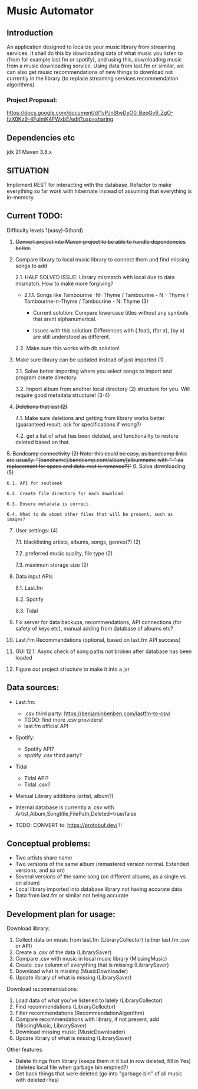 # Music Automator
## Introduction
An application designed to localize your music library from streaming services. 
It shall do this by downloading data of what music you listen to (from for example last.fm or spotify),
and using this, downloading music from a music downloading service. Using data from last.fm or similar, 
we can also get music recommendations of new things to download not currently in the library (to replace
streaming services recommendation algorithms). 

### Project Proposal:
https://docs.google.com/document/d/1vPJnStwDyO0_BepGv6_ZgO-fzX0Kz9-4FuImK4FWxbE/edit?usp=sharing

## Dependencies etc
jdk 21
Maven 3.8.x
## SITUATION
Implement REST for interacting with the database. Refactor to make everything so far work with hibernate instead of assuming that everything is in-memory. 

## Current TODO:
Difficulty levels 1(easy)-5(hard)
1. ~~Convert project into Maven project to be able to handle dependencies better.~~
2. Compare library to local music library to connect them and find missing songs to add
    
    2.1. HALF SOLVED ISSUE: Library mismatch with local due to data mismatch. How to make more forgiving?
        
    - 2.1.1. Songs like Tambourine -N- Thyme / Tambourine - N - Thyme / Tambourine-n-Thyme / Tambourine - N: Thyme (3)
    
        - Current solution: Compare lowercase titles without any symbols that arent alphanumerical.
            
        - Issues with this solution: Differences with (.feat), (for x), (by x) are still understood as different.

    2.2. Make sure this works with db solution!

3. Make sure library can be updated instead of just imported (1) 
    
    3.1. Solve better importing where you select songs to import and program create directory. 
    
    3.2. Import album from another local directory (2)
     structure for you. Will require good metadata structure! (3-4)

4. ~~Deletions that last (2)~~
    
    4.1. Make sure deletions and getting from library works better (guaranteed result, ask for specifications if wrong?)
    
    4.2. get a list of what has been deleted, and functionality to restore deleted based on that.

~~5. Bandcamp connectivity (2) 
    Note: this could be easy, as bandcamp links are usually:
        "[bandname].bandcamp.com/album/[albumname with "-" as replacement for space and dots. rest is removed?]"~~
6. Solve downloading (5)
    
    6.1. API for soulseek

    6.2. Create file directory for each download. 

    6.3. Ensure metadata is correct.

    6.4. What to do about other files that will be present, such as images?

7. User settings: (4)
    
    7.1. blacklisting artists, albums, songs, genres(?) (2)
    
    7.2. preferred music quality, file type (2)
    
    7.3. maximum storage size (2)

8. Data input APIs 
    
    8.1. Last.fm
    
    8.2. Spotify
    
    8.3. Tidal

10. Fix server for data backups, recommendations, API connections (for safety of keys etc), manual adding from database of albums etc?
11. Last.Fm Recommendations (optional, based on last.fm API success)
12. GUI
    12.1. Async check of song paths not broken after database has been loaded
13. Figure out project structure to make it into a jar

## Data sources:
- Last.fm:
    - .csv third party: https://benjaminbenben.com/lastfm-to-csv/
    - TODO: find more .csv providers!
    - last.fm official API
- Spotify:
    - Spotify API?
    - spotify .csv third party?
- Tidal 
    - Tidal API?
    - Tidal .csv?
- Manual Library additions (artist, album?)

- Internal database is currently a .csv with Artist,Album,Songtitle,FilePath,Deleted=true/false
- TODO: CONVERT to: https://protobuf.dev/ !!

## Conceptual problems: 
- Two artists share name
- Two versions of the same album (remastered version normal. Extended versions, and so on)
- Several versions of the same song (on different albums, as a single vs on album)
- Local library imported into database library not having accurate data 
- Data from last.fm or similar not being accurate

## Development plan for usage:

Download library:
1. Collect data on music from last.fm (LibraryCollector) (either last.fm .csv or API)
2. Create a .csv of the data (LibrarySaver)
3. Compare .csv with music in local music library (MissingMusic)
4. Create .csv column of everything that is missing (LibrarySaver)
7. Download what is missing (MusicDownloader)
8. Update library of what is missing (LibrarySaver)

Download recommendations:
1. Load data of what you've listened to lately (LibraryCollector)
2. Find recommendations (LibraryCollector)
3. Filter recommendations (RecommendationAlgorithm)
3. Compare recommendations with library, if not present, add (MissingMusic, LibrarySaver)
4. Download missing music (MusicDownloader)
5. Update library of what is missing (LibrarySaver)

Other features:
- Delete things from library (keeps them in it but in row deleted, fill in Yes) (deletes local file when garbage bin emptied?)
- Get back things that were deleted (go into "garbage bin" of all music with deleted=Yes)
